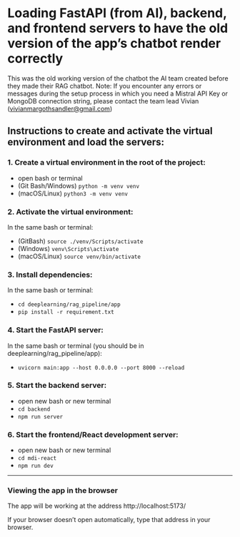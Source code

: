 # Loading FastAPI (from AI), backend, and frontend servers to have the old version of the app’s chatbot render correctly

This was the old working version of the chatbot the AI team created before they made their RAG chatbot.
Note: If you encounter any errors or messages during the setup process in which you need a Mistral API Key or MongoDB connection string, please contact the team lead Vivian (vivianmargothsandler@gmail.com)

## Instructions to create and activate the virtual environment and load the servers:

### 1. Create a virtual environment in the root of the project:


- open bash or terminal
- (Git Bash/Windows) `python -m venv venv`
- (macOS/Linux) `python3 -m venv venv`


### 2. Activate the virtual environment:


In the same bash or terminal:
- (GitBash) `source ./venv/Scripts/activate`
- (Windows) `venv\Scripts\activate`
- (macOS/Linux) `source venv/bin/activate`


### 3. Install dependencies:

In the same bash or terminal:
- `cd deeplearning/rag_pipeline/app`
- `pip install -r requirement.txt`


### 4. Start the FastAPI server: 

In the same bash or terminal (you should be in deeplearning/rag_pipeline/app):
- `uvicorn main:app --host 0.0.0.0 --port 8000 --reload`

### 5. Start the backend server:

- open new bash or new terminal
- `cd backend`
- `npm run server`

### 6. Start the frontend/React development server:

- open new bash or new terminal
- `cd mdi-react`
- `npm run dev`

---

### Viewing the app in the browser

The app will be working at the address http://localhost:5173/

If your browser doesn’t open automatically, type that address in your browser.
